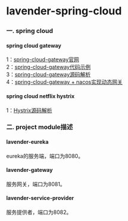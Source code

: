 # lavender-spring-cloud

### 一. spring cloud
#### spring cloud gateway
1：[spring-cloud-gateway官网](https://docs.spring.io/spring-cloud-gateway/docs/2.2.5.RELEASE/reference/html/#gateway-starter)  
2：[spring-cloud-gateway代码示例](https://blog.csdn.net/forezp/article/details/83792388)  
3：[spring-cloud-gateway源码解析](http://www.iocoder.cn/categories/Spring-Cloud-Gateway/?vip)  
4：[spring-cloud-gateway + nacos实现动态网关](https://my.oschina.net/zlt2000/blog/3120077)

#### spring cloud netflix hystrix
1：[Hystrix源码解析](http://www.iocoder.cn/categories/Hystrix/?self)

### 二. project module描述
#### lavender-eureka
eureka的服务端，端口为8080。

#### lavender-gateway
服务网关，端口为8081。

#### lavender-service-provider
服务提供者，端口为8082。
